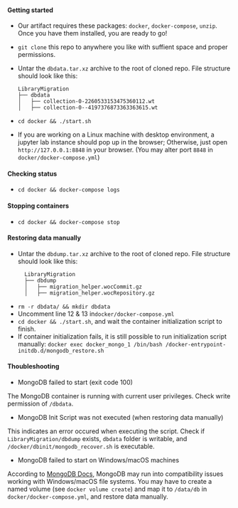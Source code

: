 #### Getting started

- Our artifact requires these packages: `docker`, `docker-compose`, `unzip`. Once you have them installed, you are ready to go!

- `git clone` this repo to anywhere you like with suffient space and proper permissions.

- Untar the `dbdata.tar.xz` archive to the root of cloned repo. File structure should look like this:

  ```
  LibraryMigration
  ├── dbdata
  │   ├── collection-0-2260533153475360112.wt
  │   ├── collection-0--4197376873363363615.wt
  ```

- `cd docker && ./start.sh`

- If you are working on a Linux machine with desktop environment, a jupyter lab instance should pop up in the browser; Otherwise, just open `http://127.0.0.1:8848` in your browser. (You may alter port `8848` in `docker/docker-compose.yml`)

#### Checking status

- `cd docker && docker-compose logs`

#### Stopping containers

- `cd docker && docker-compose stop`

#### Restoring data manually

- Untar the `dbdump.tar.xz` archive to the root of cloned repo. File structure should look like this:
  ```
    LibraryMigration
    ├── dbdump
    │   ├── migration_helper.wocCommit.gz
    │   ├── migration_helper.wocRepository.gz
    ```
- `rm -r dbdata/ && mkdir dbdata`
- Uncomment line 12 & 13 in`docker/docker-compose.yml`
- `cd docker && ./start.sh`, and wait the container initialization script to finish.
- If container initialization fails, it is still possible to run initialization script manually: `docker exec docker_mongo_1 /bin/bash /docker-entrypoint-initdb.d/mongodb_restore.sh`

#### Thoubleshooting

- MongoDB failed to start (exit code 100)

The MongoDB container is running with current user privileges. Check write permission of `/dbdata`.

- MongoDB Init Script was not executed (when restoring data manually)

This indicates an error occured when executing the script. Check if `LibraryMigration/dbdump` exists, `dbdata` folder is writable, and `/docker/dbinit/mongodb_recover.sh` is executable.

- MongoDB failed to start on Windows/macOS machines

According to [MongoDB Docs](https://docs.mongodb.com/manual/administration/production-notes/#fsync---on-directories), MongoDB may run into compatibility issues working with Windows/macOS file systems. You may have to create a named volume (see `docker volume create`) and map it to `/data/db` in `docker/docker-compose.yml`, and restore data manually. 

